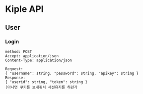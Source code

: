Kiple API
=============

User
----

### Login
```
method: POST
Accept: application/json
Content-Type: application/json

Request:
{ "username": string, "password": string, "apikey": string }
Response:
{ "userid": string, "token": string }
(아니면 쿠키를 보내줘서 세션유지를 하던가
```